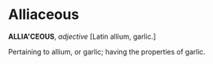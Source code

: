 # Alliaceous

**ALLIA'CEOUS**, _adjective_ \[Latin allium, garlic.\]

Pertaining to allium, or garlic; having the properties of garlic.